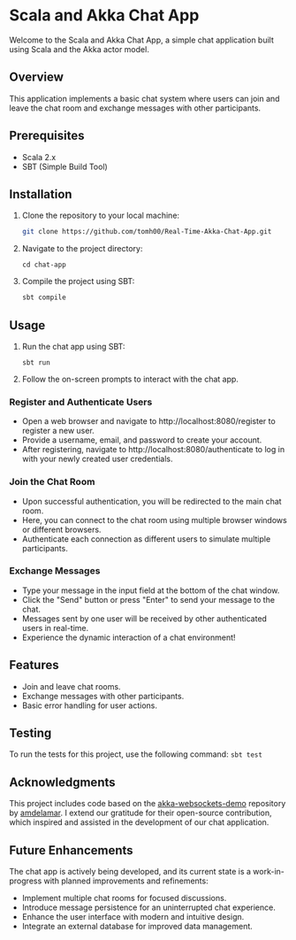 # Scala and Akka Chat App

Welcome to the Scala and Akka Chat App, a simple chat application built using Scala and the Akka actor model.

## Overview

This application implements a basic chat system where users can join and leave the chat room and exchange messages with other participants.

## Prerequisites

- Scala 2.x
- SBT (Simple Build Tool)

## Installation

1. Clone the repository to your local machine:
   ```bash
   git clone https://github.com/tomh00/Real-Time-Akka-Chat-App.git
    ```
2. Navigate to the project directory:
    ```
   cd chat-app
    ```
3. Compile the project using SBT:
    ```bash
    sbt compile
    ```
   
## Usage
1. Run the chat app using SBT:
    ```
   sbt run
   ```
2. Follow the on-screen prompts to interact with the chat app.

### Register and Authenticate Users
- Open a web browser and navigate to http://localhost:8080/register to register a new user.
- Provide a username, email, and password to create your account.
- After registering, navigate to http://localhost:8080/authenticate to log in with your newly created user credentials.

### Join the Chat Room
- Upon successful authentication, you will be redirected to the main chat room.
- Here, you can connect to the chat room using multiple browser windows or different browsers.
- Authenticate each connection as different users to simulate multiple participants.

### Exchange Messages
- Type your message in the input field at the bottom of the chat window.
- Click the "Send" button or press "Enter" to send your message to the chat.
- Messages sent by one user will be received by other authenticated users in real-time.
- Experience the dynamic interaction of a chat environment!

## Features
- Join and leave chat rooms.
- Exchange messages with other participants.
- Basic error handling for user actions.

## Testing
To run the tests for this project, use the following command:
    ```
    sbt test
    ```

## Acknowledgments

This project includes code based on the [akka-websockets-demo](https://github.com/amdelamar/akka-websockets-demo) repository by [amdelamar](https://github.com/amdelamar). I extend our gratitude for their open-source contribution, which inspired and assisted in the development of our chat application.

## Future Enhancements
The chat app is actively being developed, and its current state is a work-in-progress with planned improvements and refinements:

- Implement multiple chat rooms for focused discussions.
- Introduce message persistence for an uninterrupted chat experience.
- Enhance the user interface with modern and intuitive design.
- Integrate an external database for improved data management.
